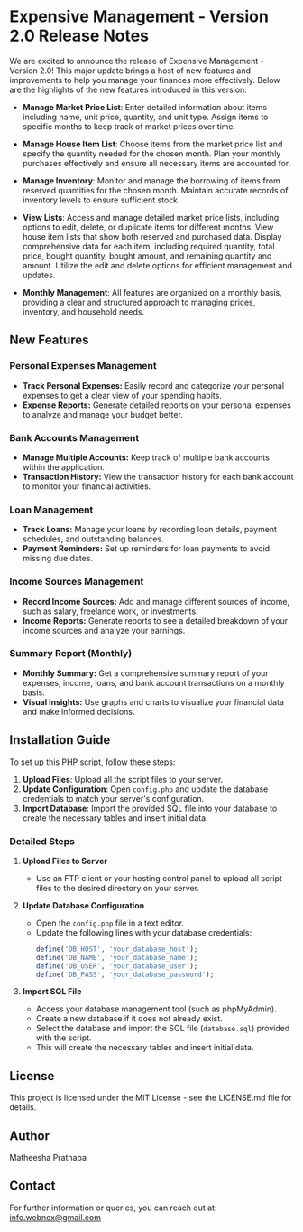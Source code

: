 # Expensive Management - Version 2.0 Release Notes

We are excited to announce the release of Expensive Management - Version 2.0! This major update brings a host of new features and improvements to help you manage your finances more effectively. Below are the highlights of the new features introduced in this version:


- **Manage Market Price List**: Enter detailed information about items including name, unit price, quantity, and unit type. Assign items to specific months to keep track of market prices over time.
  
- **Manage House Item List**: Choose items from the market price list and specify the quantity needed for the chosen month. Plan your monthly purchases effectively and ensure all necessary items are accounted for.
  
- **Manage Inventory**: Monitor and manage the borrowing of items from reserved quantities for the chosen month. Maintain accurate records of inventory levels to ensure sufficient stock.
  
- **View Lists**: Access and manage detailed market price lists, including options to edit, delete, or duplicate items for different months. View house item lists that show both reserved and purchased data. Display comprehensive data for each item, including required quantity, total price, bought quantity, bought amount, and remaining quantity and amount. Utilize the edit and delete options for efficient management and updates.
  
- **Monthly Management**: All features are organized on a monthly basis, providing a clear and structured approach to managing prices, inventory, and household needs.


## New Features
  
### Personal Expenses Management
- **Track Personal Expenses:** Easily record and categorize your personal expenses to get a clear view of your spending habits.
- **Expense Reports:** Generate detailed reports on your personal expenses to analyze and manage your budget better.

### Bank Accounts Management
- **Manage Multiple Accounts:** Keep track of multiple bank accounts within the application.
- **Transaction History:** View the transaction history for each bank account to monitor your financial activities.

### Loan Management
- **Track Loans:** Manage your loans by recording loan details, payment schedules, and outstanding balances.
- **Payment Reminders:** Set up reminders for loan payments to avoid missing due dates.

### Income Sources Management
- **Record Income Sources:** Add and manage different sources of income, such as salary, freelance work, or investments.
- **Income Reports:** Generate reports to see a detailed breakdown of your income sources and analyze your earnings.

### Summary Report (Monthly)
- **Monthly Summary:** Get a comprehensive summary report of your expenses, income, loans, and bank account transactions on a monthly basis.
- **Visual Insights:** Use graphs and charts to visualize your financial data and make informed decisions.


## Installation Guide

To set up this PHP script, follow these steps:

1. **Upload Files**: Upload all the script files to your server.
2. **Update Configuration**: Open `config.php` and update the database credentials to match your server's configuration.
3. **Import Database**: Import the provided SQL file into your database to create the necessary tables and insert initial data.

### Detailed Steps

1. **Upload Files to Server**
   - Use an FTP client or your hosting control panel to upload all script files to the desired directory on your server.

2. **Update Database Configuration**
   - Open the `config.php` file in a text editor.
   - Update the following lines with your database credentials:
     ```php
     define('DB_HOST', 'your_database_host');
     define('DB_NAME', 'your_database_name');
     define('DB_USER', 'your_database_user');
     define('DB_PASS', 'your_database_password');
     ```

3. **Import SQL File**
   - Access your database management tool (such as phpMyAdmin).
   - Create a new database if it does not already exist.
   - Select the database and import the SQL file (`database.sql`) provided with the script.
   - This will create the necessary tables and insert initial data.

## License

This project is licensed under the MIT License - see the LICENSE.md file for details.

## Author

Matheesha Prathapa

## Contact

For further information or queries, you can reach out at: info.webnex@gmail.com
